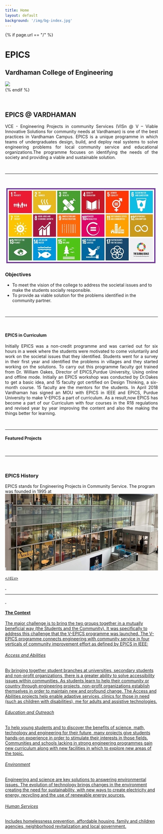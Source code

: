 ```yaml
---
title: Home
layout: default
background: '/img/bg-index.jpg'
---
```


<!-- Home Intro
================================================== -->
{% if page.url == "/" %} 
<div class="rounded mb-5 hero">
  <div class="row align-items-center justify-content-between">
    <div class="col-md-6">
      <h1 class="font-weight-bold mb-4 serif-font">EPICS</h1>
      <h2 class="mb-4">Vardhaman College of Engineering</h2>
      <!--a href="{{site.baseurl}}/about" class="btn btn-dark text-white px-5 btn-lg">About me</a-->
    </div>
    <div class="col-md-6 text-right pl-0 pl-lg-4">
      <img class="intro" height="500" src="{{site.baseurl}}/assets/images/intro.png">      
    </div>
  </div>
</div>
{% endif %}

&nbsp;
## EPICS @ VARDHAMAN
<p align="justify">VCE - Engineering Projects in community Services (VISn @ V – Viable Innovative Solutions for community needs at Vardhaman) is one of the best practices in Vardhaman Campus. EPICS is a unique programme in which teams of undergraduates design, build, and deploy real systems to solve engineering problems for local community service and educational organizations.The programme focuses on identifying the needs of the society and providing a viable and sustainable solution.</p>
&nbsp;

---

&nbsp;
<div class="container">
	<div class="row justify-content-between">
		<div class="col-lg-5 d-flex align-items-center justify-content-center about-img">
			<img src="assets/images/sdg.jpg">
		</div>
		<div class="col-lg-6 pt-5 pt-lg-0">
			<h3>Objectives</h3>
			<p></p>
			<ul>
				<li>To meet the vision of the college to address the societal issues and to make the students socially responsible.</li>  
				<li>To provide aa viable solution for the problems identified in the community partner.</li>  
			</ul>
		</div>
	</div>
</div>
&nbsp;

---

&nbsp;
#### EPICS in Curriculum
<p align="justify">Initially EPICS was a non-credit programme and was carried out for six hours in a week where the students were motivated to come voluntarily and work on the societal issues that they identified. Students went for a survey in their first year and identified the problems in villages and they started working on the solutions. To carry out this programme faculty got trained from Dr. William Oakes, Director of EPICS,Purdue University, Using online and offline mode. Initially an EPICS workshop was conducted by Dr.Oakes to get a basic idea, and 15 faculty got certified on Design Thinking, a six-month course. 15 faculty are the mentors for the students. In April 2018 Vardhaman has signed an MOU with EPICS in IEEE and EPICS, Purdue University to make V-EPICS a part of curriculum. As a result,now EPICS has become a part of our Curriculum with four courses in the R18 regulations and revised year by year improving the content and also the making the things better for learning.</p>
&nbsp;

---

#### Featured Projects

&nbsp;

---

&nbsp;
<div class="container">
	<div class="row justify-content-between">
		<div class="col-lg-6 pt-5 pt-lg-0">
			<h3>EPICS History</h3>
			<p></p>
			EPICS stands for Engineering Projects in Community Service. The program was founded in 1995 at <a href = "https://engineering.purdue.edu/EPICS/> Purdue University</a>. It was created to meet a two-fold challenge: providing community service organizations with technology they need to improve and deliver services, and providing undergraduate students with educational experiences to broaden their skills. The program has now spread to universities throughout the United States and abroad, as well several K-12 programs.
		</div>
		<div class="col-lg-5 d-flex align-items-center justify-content-center about-img">
			<img src="assets/images/purdue.jpg">
		</div>

	</div>
</div>
&nbsp;

---

&nbsp;

#### The Context
The major challenge is to bring the two groups together in a mutually beneficial way (the Students and the Community). It was specifically to address this challenge that the V-EPICS programme was launched. The V-EPICS programme connects engineering with community service in four verticals of community improvement effort as defined by EPICS in IEEE:

###### Access and Abilities
By bringing together student branches at universities, secondary students and non-profit organizations, there is a greater ability to solve accessibility issues within communities. As students learn to help their community or country through engineering projects, non-profit organizations establish themselves in order to maintain new and profound change. The Access and Abilities projects help enable adaptive services, clinics for those in need (such as children with disabilities), me for adults and assistive technologies.

###### Education and Outreach
To help young students and to discover the benefits of science, math, technology and engineering for their future, many projects give students hands-on experience in order to stimulate their interests in those fields. Communities and schools lacking in strong engineering programmes gain new curriculum along with new facilities in which to explore new areas of the topic.

###### Environment
Engineering and science are key solutions to answering environmental issues. The evolution of technology brings changes in the environment creating the need for sustainability, with new ways to create electricity and energy, recycling and the use of renewable energy sources.

###### Human Services
Includes homelessness prevention, affordable housing, family and children agencies, neighborhood revitalization and local government.
